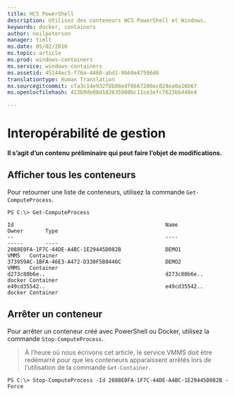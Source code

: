 ```yaml
---
title: HCS PowerShell
description: Utilisez des conteneurs HCS PowerShell et Windows.
keywords: docker, containers
author: neilpeterson
manager: timlt
ms.date: 05/02/2016
ms.topic: article
ms.prod: windows-containers
ms.service: windows-containers
ms.assetid: 45144ec5-f76a-4460-abd1-9b60e47506d6
translationtype: Human Translation
ms.sourcegitcommit: cfa3c14e932f8b86edf6667200ac028ea0a16b67
ms.openlocfilehash: 413b9de08d182635908bc11ce3efc7623bb440e4

---
```


# Interopérabilité de gestion

**Il s’agit d’un contenu préliminaire qui peut faire l’objet de modifications.** 

## Afficher tous les conteneurs

Pour retourner une liste de conteneurs, utilisez la commande `Get-ComputeProcess`.

```none
PS C:\> Get-ComputeProcess

Id                                                Name                                      Owner       Type
--                                                ----                                      -----       ----
2088E0FA-1F7C-44DE-A4BC-1E29445D082B              DEMO1                                     VMMS   Container
373959AC-1BFA-46E3-A472-D330F5B0446C              DEMO2                                     VMMS   Container
d273c80b6e..                                      d273c80b6e..                              docker Container
e49cd35542..                                      e49cd35542..                              docker Container
```

## Arrêter un conteneur

Pour arrêter un conteneur créé avec PowerShell ou Docker, utilisez la commande `Stop-ComputeProcess`.

> À l’heure où nous écrivons cet article, le service VMMS doit être redémarré pour que les conteneurs apparaissent arrêtés lors de l’utilisation de la commande `Get-Container`.

```none
PS C:\> Stop-ComputeProcess -Id 2088E0FA-1F7C-44DE-A4BC-1E29445D082B -Force
```



<!--HONumber=Jun16_HO4-->


